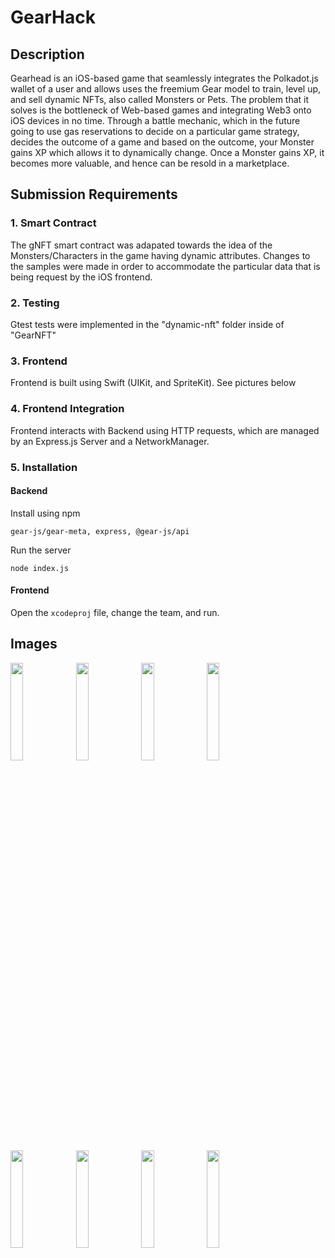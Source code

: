 # GearHack

## Description
Gearhead is an iOS-based game that seamlessly integrates the Polkadot.js wallet of a user and allows uses the freemium Gear model to train, level up, and sell dynamic NFTs, also called Monsters or Pets. The problem that it solves is the bottleneck of Web-based games and integrating Web3 onto iOS devices in no time. Through a battle mechanic, which in the future going to use gas reservations to decide on a particular game strategy, decides the outcome of a game and based on the outcome, your Monster gains XP which allows it to dynamically change. Once a Monster gains XP, it becomes more valuable, and hence can be resold in a marketplace.
## Submission Requirements
### 1. Smart Contract
The gNFT smart contract was adapated towards the idea of the Monsters/Characters in the game having dynamic attributes. Changes to the samples were made in order to accommodate the particular data that is being request by the iOS frontend.
### 2. Testing
Gtest tests were implemented in the "dynamic-nft" folder inside of "GearNFT"
### 3. Frontend
Frontend is built using Swift (UIKit, and SpriteKit). See pictures below
### 4. Frontend Integration
Frontend interacts with Backend using HTTP requests, which are managed by an Express.js Server and a NetworkManager.
### 5. Installation
#### Backend
Install using npm 

    gear-js/gear-meta, express, @gear-js/api
    
Run the server

    node index.js
#### Frontend
Open the `xcodeproj` file, change the team, and run.


## Images
<img src=https://github.com/nkoorty/GearHackathon/assets/101601277/306617b5-ccb8-4528-bdbb-7e90cca0183e width=20% height=20%>
<img src=https://github.com/nkoorty/GearHackathon/assets/101601277/1a1743ba-4f4b-42be-bdf0-e5b4c5543af2 width=20% height=20%>
<img src=https://github.com/nkoorty/GearHackathon/assets/101601277/cca0b20c-f15e-4ffc-91e2-8cae7a6f2112 width=20% height=20%>
<img src=https://github.com/nkoorty/GearHackathon/assets/101601277/e48f59d6-1997-48f7-b749-e1d0b99f4824 width=20% height=20%>
<img src=https://github.com/nkoorty/GearHackathon/assets/101601277/58fe3142-faab-46c6-99fa-99bb6f8ddfe4 width=20% height=20%>
<img src=https://github.com/nkoorty/GearHackathon/assets/101601277/a41b9a19-fcae-453f-a2a7-3da3802d85a2 width=20% height=20%>
<img src=https://github.com/nkoorty/GearHackathon/assets/101601277/8593ec4d-8e2f-4ee1-8264-cc80f98ba1ba width=20% height=20%>
<img src=https://github.com/nkoorty/GearHackathon/assets/101601277/37f3ebff-9b51-459e-8b53-d53a3f1f5f87 width=20% height=20%>






